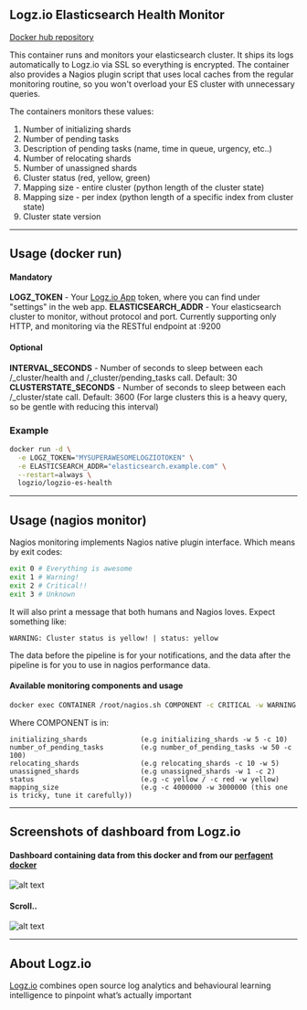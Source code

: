 ## Logz.io Elasticsearch Health Monitor

[Docker hub repository](https://hub.docker.com/r/logzio/logzio-es-health/)

This container runs and monitors your elasticsearch cluster.
It ships its logs automatically to Logz.io via SSL so everything is encrypted.
The container also provides a Nagios plugin script that uses local caches from the regular monitoring routine, so you won't overload your ES cluster with unnecessary queries.

The containers monitors these values:
1. Number of initializing shards
2. Number of pending tasks
3. Description of pending tasks (name, time in queue, urgency, etc..)
4. Number of relocating shards
5. Number of unassigned shards
6. Cluster status (red, yellow, green)
7. Mapping size - entire cluster (python length of the cluster state)
8. Mapping size - per index (python length of a specific index from cluster state)
9. Cluster state version

***
## Usage (docker run)
#### Mandatory
**LOGZ_TOKEN** - Your [Logz.io App](https://app.logz.io) token, where you can find under "settings" in the web app.
**ELASTICSEARCH_ADDR** - Your elasticsearch cluster to monitor, without protocol and port. Currently supporting only HTTP, and monitoring via the RESTful endpoint at :9200

#### Optional
**INTERVAL_SECONDS** - Number of seconds to sleep between each /_cluster/health and /_cluster/pending_tasks call. Default: 30
**CLUSTERSTATE_SECONDS** - Number of seconds to sleep between each /_cluster/state call. Default: 3600 (For large clusters this is a heavy query, so be gentle with reducing this interval)

### Example
```bash
docker run -d \
  -e LOGZ_TOKEN="MYSUPERAWESOMELOGZIOTOKEN" \
  -e ELASTICSEARCH_ADDR="elasticsearch.example.com" \
  --restart=always \
  logzio/logzio-es-health
```

***

## Usage (nagios monitor)
Nagios monitoring implements Nagios native plugin interface.
Which means by exit codes:
```bash
exit 0 # Everything is awesome
exit 1 # Warning!
exit 2 # Critical!!
exit 3 # Unknown
```
It will also print a message that both humans and Nagios loves. Expect something like:
```
WARNING: Cluster status is yellow! | status: yellow
```
The data before the pipeline is for your notifications, and the data after the pipeline is for you to use in nagios performance data.

#### Available monitoring components and usage
```bash
docker exec CONTAINER /root/nagios.sh COMPONENT -c CRITICAL -w WARNING
```

Where COMPONENT is in:
```
initializing_shards             (e.g initializing_shards -w 5 -c 10)
number_of_pending_tasks         (e.g number_of_pending_tasks -w 50 -c 100)
relocating_shards               (e.g relocating_shards -c 10 -w 5)
unassigned_shards               (e.g unassigned_shards -w 1 -c 2)
status                          (e.g -c yellow / -c red -w yellow)
mapping_size                    (e.g -c 4000000 -w 3000000 (this one is tricky, tune it carefully))
```
***
## Screenshots of dashboard from Logz.io
#### Dashboard containing data from this docker and from our [perfagent docker](https://hub.docker.com/r/logzio/logzio-perfagent/)
![alt text](http://s14.postimg.org/6zjqk9j6p/es_health_dashboard_censored.jpg "Logz.io Dashboard")
#### Scroll..
![alt text](http://s13.postimg.org/a3ja8zsqv/es_health_dashboard2_censored.jpg "Logz.io Dashboard 2")
***
## About Logz.io
[Logz.io](https://logz.io) combines open source log analytics and behavioural learning intelligence to pinpoint what’s actually important

